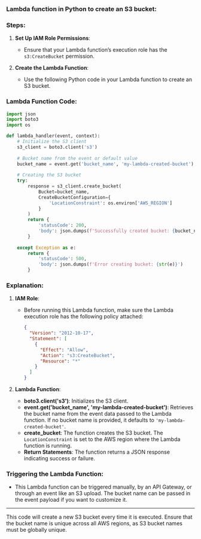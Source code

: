 ### Lambda function in Python to create an S3 bucket:

### **Steps:**

1. **Set Up IAM Role Permissions**: 
   - Ensure that your Lambda function’s execution role has the `s3:CreateBucket` permission.

2. **Create the Lambda Function**:
   - Use the following Python code in your Lambda function to create an S3 bucket.

### **Lambda Function Code:**

```python
import json
import boto3
import os

def lambda_handler(event, context):
    # Initialize the S3 client
    s3_client = boto3.client('s3')
    
    # Bucket name from the event or default value
    bucket_name = event.get('bucket_name', 'my-lambda-created-bucket')
    
    # Creating the S3 bucket
    try:
        response = s3_client.create_bucket(
            Bucket=bucket_name,
            CreateBucketConfiguration={
                'LocationConstraint': os.environ['AWS_REGION']
            }
        )
        return {
            'statusCode': 200,
            'body': json.dumps(f'Successfully created bucket: {bucket_name}')
        }
    
    except Exception as e:
        return {
            'statusCode': 500,
            'body': json.dumps(f'Error creating bucket: {str(e)}')
        }
```

### **Explanation:**

1. **IAM Role**: 
   - Before running this Lambda function, make sure the Lambda execution role has the following policy attached:
     ```json
     {
       "Version": "2012-10-17",
       "Statement": [
         {
           "Effect": "Allow",
           "Action": "s3:CreateBucket",
           "Resource": "*"
         }
       ]
     }
     ```

2. **Lambda Function**:
   - **boto3.client('s3')**: Initializes the S3 client.
   - **event.get('bucket_name', 'my-lambda-created-bucket')**: Retrieves the bucket name from the event data passed to the Lambda function. If no bucket name is provided, it defaults to `'my-lambda-created-bucket'`.
   - **create_bucket**: The function creates the S3 bucket. The `LocationConstraint` is set to the AWS region where the Lambda function is running.
   - **Return Statements**: The function returns a JSON response indicating success or failure.

### **Triggering the Lambda Function**:
- This Lambda function can be triggered manually, by an API Gateway, or through an event like an S3 upload. The bucket name can be passed in the event payload if you want to customize it.

---

This code will create a new S3 bucket every time it is executed. Ensure that the bucket name is unique across all AWS regions, as S3 bucket names must be globally unique.
